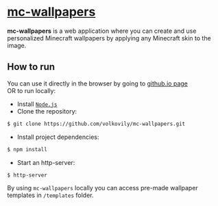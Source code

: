 # [mc-wallpapers](https://volkovily.github.io/mc-wallpapers/)

**mc-wallpapers** is a web application where you can create and use personalized Minecraft wallpapers by applying any Minecraft skin to the image.

## How to run
You can use it directly in the browser by going to [github.io page](https://volkovily.github.io/mc-wallpapers/)  
OR
to run locally:  
- Install <code><a href="https://nodejs.org">Node.js</a></code>
- Clone the repository:
```bash
$ git clone https://github.com/volkovily/mc-wallpapers.git
```
- Install project dependencies:
```bash
$ npm install
```
- Start an http-server:
```bash
$ http-server
```
By using `mc-wallpapers` locally you can access pre-made wallpaper templates in `/templates` folder.
